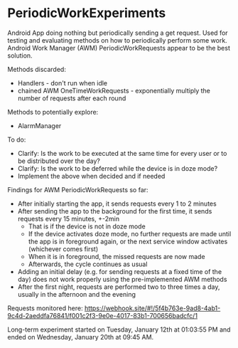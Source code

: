 # PeriodicWorkExperiments

Android App doing nothing but periodically sending a get request.
Used for testing and evaluating methods on how to periodically perform some work.
Android Work Manager (AWM) PeriodicWorkRequests appear to be the best solution.

Methods discarded:
* Handlers - don't run when idle
* chained AWM OneTimeWorkRequests - exponentially multiply the number of requests after each round

Methods to potentially explore:
* AlarmManager

To do:
* Clarify: Is the work to be executed at the same time for every user or to be distributed over the day?
* Clarify: Is the work to be deferred while the device is in doze mode?
* Implement the above when decided and if needed

Findings for AWM PeriodicWorkRequests so far:
* After initially starting the app, it sends requests every 1 to 2 minutes
* After sending the app to the background for the first time, it sends requests every 15 minutes, +-2min
    * That is if the device is not in doze mode
    * If the device activates doze mode, no further requests are made until the app is in foreground again,
     or the next service window activates (whichever comes first)
    * When it is in foreground, the missed requests are now made
    * Afterwards, the cycle continues as usual
* Adding an initial delay (e.g. for sending requests at a fixed time of the day) does not work properly
    using the pre-implemented AWM methods
* After the first night, requests are performed two to three times a day, usually in the afternoon and the evening

Requests monitored here: https://webhook.site/#!/5f4b763e-9ad8-4ab1-9c4d-2aeddfa76841/f001c2f3-9e0e-4017-83b1-700656badcfc/1

Long-term experiment started on Tuesday, January 12th at 01:03:55 PM and ended on Wednesday, January 20th at 09:45 AM.
